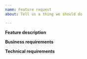 ```yaml
---
name: Feature request
about: Tell us a thing we should do

---
```


**Feature description**

**Business requirements**

**Technical requirements**
